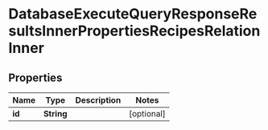 

# DatabaseExecuteQueryResponseResultsInnerPropertiesRecipesRelationInner


## Properties

| Name | Type | Description | Notes |
|------------ | ------------- | ------------- | -------------|
|**id** | **String** |  |  [optional] |



